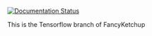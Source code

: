 [![Documentation Status](https://readthedocs.org/projects/fancyketchup/badge/?version=latest)](http://fancyketchup.readthedocs.io/en/latest/?badge=latest)

This is the Tensorflow branch of FancyKetchup


